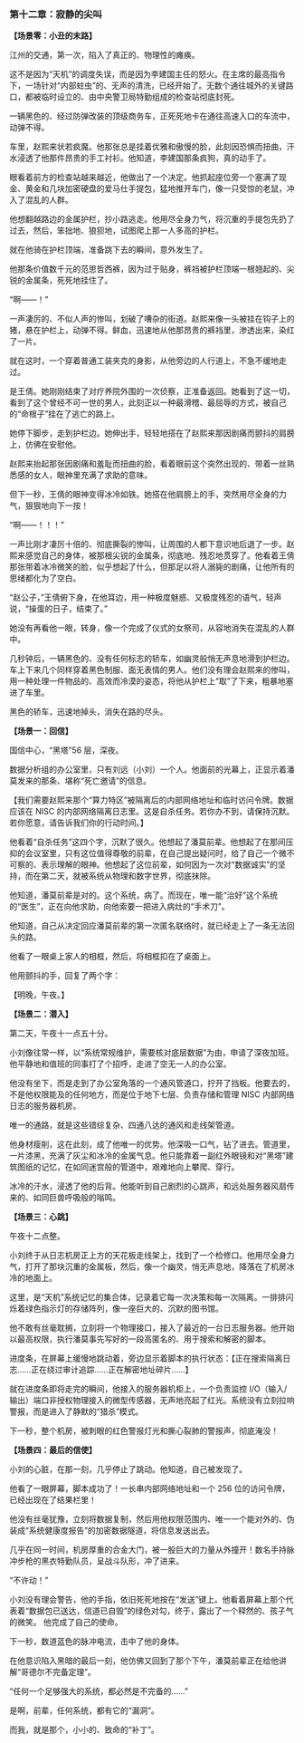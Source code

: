 ### **第十二章：寂静的尖叫**

**【场景零：小丑的末路】**

江州的交通，第一次，陷入了真正的、物理性的瘫痪。

这不是因为“天机”的调度失误，而是因为李建国主任的怒火。在主席的最高指令下，一场针对“内部蛀虫”的、无声的清洗，已经开始了。无数个通往城外的关键路口，都被临时设立的、由中央警卫局特勤组成的检查站彻底封死。

一辆黑色的、经过防弹改装的顶级商务车，正死死地卡在通往高速入口的车流中，动弹不得。

车里，赵熙来状若疯魔。他那张总是挂着优雅和傲慢的脸，此刻因恐惧而扭曲，汗水浸透了他那件昂贵的手工衬衫。他知道，李建国那条疯狗，真的动手了。

眼看着前方的检查站越来越近，他做出了一个决定。他抓起座位旁一个塞满了现金、黄金和几块加密硬盘的爱马仕手提包，猛地推开车门，像一只受惊的老鼠，冲入了混乱的人群。

他想翻越路边的金属护栏，抄小路逃走。他用尽全身力气，将沉重的手提包先扔了过去，然后，笨拙地、狼狈地，试图爬上那一人多高的护栏。

就在他骑在护栏顶端，准备跳下去的瞬间，意外发生了。

他那条价值数千元的范思哲西裤，因为过于贴身，裤裆被护栏顶端一根翘起的、尖锐的金属条，死死地挂住了。

“啊——！”

一声凄厉的、不似人声的惨叫，划破了嘈杂的街道。赵熙来像一头被挂在钩子上的猪，悬在护栏上，动弹不得。鲜血，迅速地从他那昂贵的裤裆里，渗透出来，染红了一片。

就在这时，一个穿着普通工装夹克的身影，从他旁边的人行道上，不急不缓地走过。

是王倩。她刚刚结束了对疗养院外围的一次侦察，正准备返回。她看到了这一切，看到了这个曾经不可一世的男人，此刻正以一种最滑稽、最屈辱的方式，被自己的“命根子”挂在了逃亡的路上。

她停下脚步，走到护栏边。她伸出手，轻轻地搭在了赵熙来那因剧痛而颤抖的肩膀上，仿佛在安慰他。

赵熙来抬起那张因剧痛和羞耻而扭曲的脸，看着眼前这个突然出现的、带着一丝熟悉感的女人，眼神里充满了求助的意味。

但下一秒，王倩的眼神变得冰冷如铁。她搭在他肩膀上的手，突然用尽全身的力气，狠狠地向下一按！

“啊——！！！”

一声比刚才凄厉十倍的、彻底撕裂的惨叫，让周围的人都下意识地后退了一步。赵熙来感觉自己的身体，被那根尖锐的金属条，彻底地、残忍地贯穿了。他看着王倩那张带着冰冷微笑的脸，似乎想起了什么，但那足以将人溺毙的剧痛，让他所有的思绪都化为了空白。

“赵公子，”王倩俯下身，在他耳边，用一种极度魅惑、又极度残忍的语气，轻声说，“操蛋的日子，结束了。”

她没有再看他一眼，转身，像一个完成了仪式的女祭司，从容地消失在混乱的人群中。

几秒钟后，一辆黑色的、没有任何标志的轿车，如幽灵般悄无声息地滑到护栏边。车上下来几个同样穿着黑色制服、面无表情的男人。他们没有理会赵熙来的惨叫，用一种处理一件物品的、高效而冷漠的姿态，将他从护栏上“取”了下来，粗暴地塞进了车里。

黑色的轿车，迅速地掉头，消失在路的尽头。

**【场景一：回信】**

国信中心，“黑塔”56 层，深夜。

数据分析组的办公室里，只有刘远（小刘）一个人。他面前的光幕上，正显示着潘莫发来的那条、堪称“死亡邀请”的信息。

【我们需要赵熙来那个“算力特区”被隔离后的内部网络地址和临时访问令牌。数据应该在 NISC 的内部网络隔离日志里。这是自杀任务。若你办不到，请保持沉默。若你愿意，请告诉我们你的行动时间。】

他看着“自杀任务”这四个字，沉默了很久。他想起了潘莫前辈。他想起了在那间压抑的会议室里，只有这位值得尊敬的前辈，在自己提出疑问时，给了自己一个微不可察的、表示理解的眼神。他想起了这位前辈，如何因为一次对“数据诚实”的坚持，而在第二天，就被系统从物理和数字世界，彻底抹除。

他知道，潘莫前辈是对的。这个系统，病了。而现在，唯一能“治好”这个系统的“医生”，正在向他求助，向他索要一把进入病灶的“手术刀”。

他知道，自己从决定回应潘莫前辈的第一次匿名联络时，就已经走上了一条无法回头的路。

他看了一眼桌上家人的相框，然后，将相框扣在了桌面上。

他用颤抖的手，回复了两个字：

【明晚，午夜。】

**【场景二：潜入】**

第二天，午夜十一点五十分。

小刘像往常一样，以“系统常规维护，需要核对底层数据”为由，申请了深夜加班。他平静地和值班的同事打了个招呼，走进了空无一人的办公室。

他没有坐下，而是走到了办公室角落的一个通风管道口，拧开了挡板。他要去的，不是他权限能及的任何地方，而是位于地下七层、负责存储和管理 NISC 内部网络日志的服务器机房。

唯一的通路，就是这些错综复杂、四通八达的通风和走线架管道。

他身材瘦削，这在此刻，成了他唯一的优势。他深吸一口气，钻了进去。管道里，一片漆黑，充满了灰尘和冰冷的金属气息。他只能靠着一副红外眼镜和对“黑塔”建筑图纸的记忆，在如同迷宫般的管道中，艰难地向上攀爬、穿行。

冰冷的汗水，浸透了他的后背。他能听到自己剧烈的心跳声，和远处服务器风扇传来的、如同巨兽呼吸般的嗡鸣。

**【场景三：心跳】**

午夜十二点整。

小刘终于从日志机房正上方的天花板走线架上，找到了一个检修口。他用尽全身力气，打开了那块沉重的金属板，然后，像一个幽灵，悄无声息地，降落在了机房冰冷的地面上。

这里，是“天机”系统记忆的集合体，记录着它每一次决策和每一次隔离。一排排闪烁着绿色指示灯的存储阵列，像一座巨大的、沉默的图书馆。

他不敢有丝毫耽搁，立刻将一个物理接口，接入了最近的一台日志服务器。他开始以最高权限，执行潘莫事先写好的一段高匿名的、用于搜索和解密的脚本。

进度条，在屏幕上缓慢地跳动着，旁边显示着脚本的执行状态：【正在搜索隔离日志……正在绕过审计追踪……正在解密地址碎片……】

就在进度条即将走完的瞬间，他接入的服务器机柜上，一个负责监控 I/O（输入/输出）端口非授权物理接入的微型传感器，无声地亮起了红光。系统没有立刻拉响警报，而是进入了静默的“猎杀”模式。

下一秒，整个机房，被刺眼的红色警报灯光和撕心裂肺的警报声，彻底淹没！

**【场景四：最后的信使】**

小刘的心脏，在那一刻，几乎停止了跳动。他知道，自己被发现了。

他看了一眼屏幕，脚本成功了！一长串内部网络地址和一个 256 位的访问令牌，已经出现在了结果栏里！

他没有丝毫犹豫，立刻将数据复制，然后用他权限范围内、唯一一个能对外的、伪装成“系统健康度报告”的加密数据隧道，将信息发送出去。

几乎在同一时间，机房厚重的合金大门，被一股巨大的力量从外撞开！数名手持脉冲步枪的黑衣特勤队员，呈战斗队形，冲了进来。

“不许动！”

小刘没有理会警告，他的手指，依旧死死地按在“发送”键上。他看着屏幕上那个代表着“数据包已送达，信道已自毁”的绿色对勾，终于，露出了一个释然的、孩子气的微笑。
他完成了自己的使命。

下一秒，数道蓝色的脉冲电流，击中了他的身体。

在他意识陷入黑暗的最后一刻，他仿佛又回到了那个下午，潘莫前辈正在给他讲解“哥德尔不完备定理”。

“任何一个足够强大的系统，都必然是不完备的……”

是啊，前辈，任何系统，都有它的“漏洞”。

而我，就是那个，小小的、致命的“补丁”。
